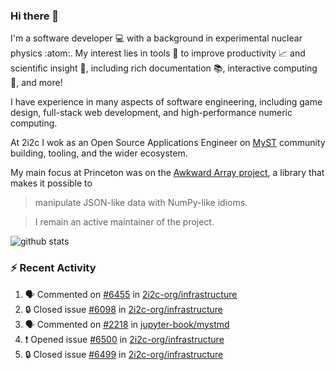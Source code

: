 ### Hi there 👋 

I'm a software developer 💻 with a background in experimental nuclear physics :atom:. My interest lies in tools :wrench: to improve productivity :chart_with_upwards_trend: and scientific insight :telescope:, including rich documentation 📚, interactive computing 🧮, and more! 

I have experience in many aspects of software engineering, including game design, full-stack web development, and high-performance numeric computing. 

At 2i2c I wok as an Open Source Applications Engineer on [MyST](https://github.com/jupyter-book/mystmd) community building, tooling, and the wider ecosystem. 

My main focus at Princeton was on the [Awkward Array project](awkward-array.org/), a library that makes it possible to 
> manipulate JSON-like data with NumPy-like idioms.

> I remain an active maintainer of the project. 

![github stats](https://github-readme-stats.vercel.app/api?username=agoose77&show_icons=true&hide_rank=true&hide_title=true&bg_color=30,e76445,904e95&text_color=efe3ec&icon_color=efe3ec)
<!--
**agoose77/agoose77** is a ✨ _special_ ✨ repository because its `README.md` (this file) appears on your GitHub profile.

Here are some ideas to get you started:

- 🔭 I’m currently working on ...
- 🌱 I’m currently learning ...
- 👯 I’m looking to collaborate on ...
- 🤔 I’m looking for help with ...
- 💬 Ask me about ...
- 📫 How to reach me: ...
- 😄 Pronouns: ...
- ⚡ Fun fact: ...
-->

### :zap: Recent Activity

<!--START_SECTION:activity-->
1. 🗣 Commented on [#6455](https://github.com/2i2c-org/infrastructure/issues/6455#issuecomment-3159284101) in [2i2c-org/infrastructure](https://github.com/2i2c-org/infrastructure)
2. 🔒 Closed issue [#6098](https://github.com/2i2c-org/infrastructure/issues/6098) in [2i2c-org/infrastructure](https://github.com/2i2c-org/infrastructure)
3. 🗣 Commented on [#2218](https://github.com/jupyter-book/mystmd/issues/2218#issuecomment-3151204513) in [jupyter-book/mystmd](https://github.com/jupyter-book/mystmd)
4. ❗ Opened issue [#6500](https://github.com/2i2c-org/infrastructure/issues/6500) in [2i2c-org/infrastructure](https://github.com/2i2c-org/infrastructure)
5. 🔒 Closed issue [#6499](https://github.com/2i2c-org/infrastructure/issues/6499) in [2i2c-org/infrastructure](https://github.com/2i2c-org/infrastructure)
<!--END_SECTION:activity-->
